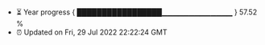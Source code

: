 - ⏳ Year progress { █████████████████▁▁▁▁▁▁▁▁▁▁▁▁▁ } 57.52 %
- ⏰ Updated on Fri, 29 Jul 2022 22:22:24 GMT

